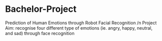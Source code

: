 # Bachelor-Project
Prediction of Human Emotions through Robot Facial Recognition 
/n Project Aim:
recognise four different type of emotions (ie. angry, happy, neutral, and sad) through face recognition
